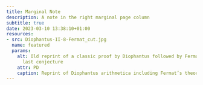 ```yaml
---
title: Marginal Note
description: A note in the right marginal page column
subtitle: true
date: 2023-03-10 13:38:10+01:00
resources:
- src: Diophantus-II-8-Fermat_cut.jpg
  name: featured
  params:
    alt: Old reprint of a classic proof by Diophantus followed by Fermat’s famous
      last conjecture
    attr: PD
    caption: Reprint of Diophantus arithmetica including Fermat’s theorem
---
```

